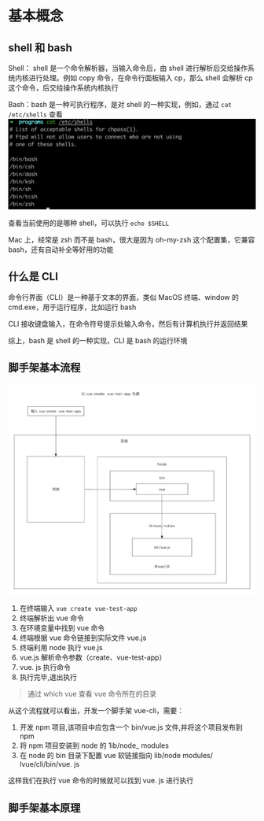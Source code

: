 # 基本概念



## shell 和 bash

Shell： shell 是一个命令解析器，当输入命令后，由 shell 进行解析后交给操作系统内核进行处理。例如 copy 命令，在命令行面板输入 cp，那么 shell 会解析 cp 这个命令，后交给操作系统内核执行



Bash：bash 是一种可执行程序，是对 shell 的一种实现，例如，通过 `cat /etc/shells` 查看![](./imgs/img1.png)



查看当前使用的是哪种 shell，可以执行 `echo $SHELL`

Mac 上，经常是 zsh 而不是 bash，很大是因为 oh-my-zsh 这个配置集，它兼容 bash，还有自动补全等好用的功能



## 什么是 CLI

命令行界面（CLI）是一种基于文本的界面，类似 MacOS 终端、window 的 cmd.exe，用于运行程序，比如运行 bash



CLI 接收键盘输入，在命令符号提示处输入命令，然后有计算机执行并返回结果



综上，bash 是 shell 的一种实现，CLI 是 bash 的运行环境



## 脚手架基本流程

![](./imgs/img2.jpg)

1. 在终端输入 `vue create vue-test-app`
2. 终端解析出 vue 命令
3. 在环境变量中找到 vue 命令
4. 终端根据 vue 命令链接到实际文件 vue.js
5. 终端利用 node 执行 vue.js
6. vue.js 解析命令参数（create、vue-test-app）
7. vue. js 执行命令
8. 执行完毕,退出执行



> 通过 which vue 查看 vue 命令所在的目录



从这个流程就可以看出，开发一个脚手架 vue-cli，需要：

1. 开发 npm 项目,该项目中应包含一个 bin/vue.js 文件,并将这个项目发布到 npm
2. 将 npm 项目安装到 node 的 1ib/node_ modules
3. 在 node 的 bin 目录下配置 vue 软链接指向 lib/node modules/ lvue/cli/bin/vue. js

这样我们在执行 vue 命令的时候就可以找到 vue. js 进行执行



## 脚手架基本原理

